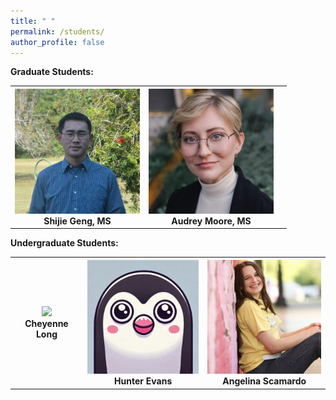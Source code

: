 ```yaml
---
title: " "
permalink: /students/
author_profile: false
---
```


<b>Graduate Students:</b><br>

<table>
  <tr>
    <th><center><img src="https://raw.githubusercontent.com/sealslab/sealslab.github.io/refs/heads/master/files/headshots/geng_shijie.png" width=200><br>Shijie Geng, MS</th>
    <th><center><img src="https://raw.githubusercontent.com/sealslab/sealslab.github.io/refs/heads/master/files/headshots/moore_audrey.jpg" width=200><br>Audrey Moore, MS</center></th>
    <th></th>
  </tr>
</table>


<b>Undergraduate Students:</b> <br>

<table>
  <tr>
    <th><center><img src="<center><img src="https://raw.githubusercontent.com/sealslab/sealslab.github.io/refs/heads/master/files/headshots/long_cheyenne.jpeg" width=200 width=200><br>Cheyenne Long</center></th>
    <th><center><img src="https://raw.githubusercontent.com/sealslab/sealslab.github.io/refs/heads/master/files/headshots/evans_hunter.png" width=200><br>
Hunter Evans</center></th>
    <th><center><img src="https://raw.githubusercontent.com/sealslab/sealslab.github.io/refs/heads/master/files/headshots/scamardo_angelina.jpg" width=200><br>Angelina Scamardo</center></th>
  </tr>
</table>


